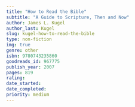 ```yaml
---
title: "How to Read the Bible"
subtitle: "A Guide to Scripture, Then and Now"
author: James L. Kugel
author_last: Kugel
slug: kugel-how-to-read-the-bible
type: non-fiction
img: true
genre: other
isbn: 9780743235860
goodreads_id: 967775
publish_year: 2007
pages: 819
rating: 
date_started:
date_completed:
priority: medium
---
```

